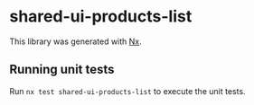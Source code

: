 # shared-ui-products-list

This library was generated with [Nx](https://nx.dev).

## Running unit tests

Run `nx test shared-ui-products-list` to execute the unit tests.
